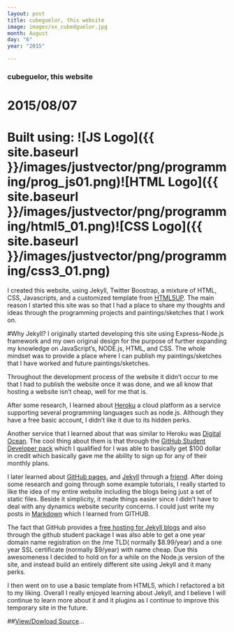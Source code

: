 ```yaml
---
layout: post
title: cubeguelor, this website
image: images/xx_cubedguelor.jpg
month: August
day: "6"
year: "2015"

---
```

### cubeguelor, this website
# 2015/08/07
# Built using:&nbsp;![JS Logo]({{ site.baseurl }}/images/justvector/png/programming/prog_js01.png)![HTML Logo]({{ site.baseurl }}/images/justvector/png/programming/html5_01.png)![CSS Logo]({{ site.baseurl }}/images/justvector/png/programming/css3_01.png)

I created this website, using Jekyll, Twitter Boostrap, a mixture of HTML, CSS, Javascripts, and a customized template from [HTML5UP](http://html5up.net/). The main reason I started this site was so that I had a place to share my thoughts and ideas through the programming projects and paintings/sketches that I work on.

#Why Jekyll?
I originally started developing this site using Express–Node.js framework and my own original design for the purpose of further expanding my knowledge on JavaScript’s, NODE.js, HTML, and CSS.  The whole mindset was to provide a place where I can publish my paintings/sketches that I have worked and future paintings/sketches.

Throughout the development process of the website it didn’t occur to me that I had to publish the website once it was done, and we all know that hosting a website isn’t cheap, well for me that is.

After some research, I learned about [Heroku](https://www.heroku.com/) a cloud platform as a service supporting several programming languages such as node.js. Although they have a free basic account, I didn’t like it due to its hidden perks.  

Another service that I learned about that was similar to Heroku was [Digital Ocean](https://www.digitalocean.com/?utm_source=google&utm_medium=brand_sem&utm_campaign=Brand_Protection&utm_term=digitalocean&adgroup=22828431925&matchtype=p&network=g&device=c&position=1t1). The cool thing about them is that through the [GitHub Student Developer pack](https://education.github.com/pack) which I qualified for I was able to basically get $100 dollar in credit which basically gave me the ability to sign up for any of their monthly plans.

I later learned about [GitHub pages](https://pages.github.com/), and [Jekyll](http://jekyllrb.com/) through a [friend](https://iamtheib.me/). After doing some research and going through some example tutorials, I really started to like the idea of my entire website including the blogs being just a set of static files. Beside it simplicity, it made things easier since I didn’t have to deal with any dynamics website security concerns. I could just write my posts in [Markdown](https://en.wikipedia.org/wiki/Markdown) which I learned from GITHUB.

The fact that GitHub provides a [free hosting for Jekyll blogs](https://pages.github.com/) and also through the github student package I was also able to get a one year domain name registration on the /me TLD( normally $8.99/year) and a one year SSL certificate (normally $9/year) with name cheap. Due this awesomeness I decided to hold on for a while on the Node.js version of the site, and instead build an entirely different site using Jekyll and it many perks.

I then went on to use a basic template from HTML5, which I refactored a bit to my liking.
Overall I really enjoyed learning about Jekyll, and I believe I will continue to learn more about it and it plugins as I continue to improve this temporary site in the future.

##[View/Dowload Source](https://github.com/GuelorEmanuel/mygithubpage)...

